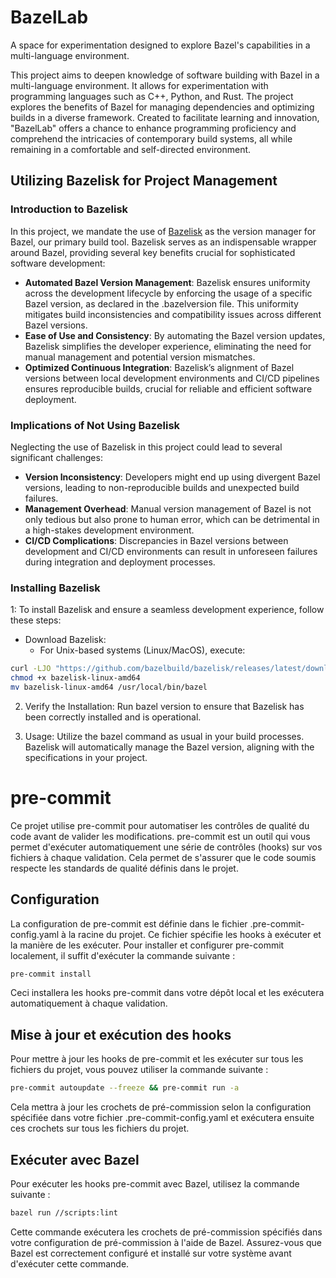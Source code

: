 # BazelLab
A space for experimentation designed to explore Bazel's capabilities in a multi-language environment.

This project aims to deepen knowledge of software building with Bazel in a multi-language environment. It allows for experimentation with programming languages such as C++, Python, and Rust. The project explores the benefits of Bazel for managing dependencies and optimizing builds in a diverse framework. Created to facilitate learning and innovation, "BazelLab" offers a chance to enhance programming proficiency and comprehend the intricacies of contemporary build systems, all while remaining in a comfortable and self-directed environment.


## Utilizing Bazelisk for Project Management

### Introduction to Bazelisk

In this project, we mandate the use of [Bazelisk](https://github.com/bazelbuild/bazelisk) as the version manager for Bazel, our primary build tool. Bazelisk serves as an indispensable wrapper around Bazel, providing several key benefits crucial for sophisticated software development:

- **Automated Bazel Version Management**: Bazelisk ensures uniformity across the development lifecycle by enforcing the usage of a specific Bazel version, as declared in the .bazelversion file. This uniformity mitigates build inconsistencies and compatibility issues across different Bazel versions.
- **Ease of Use and Consistency**: By automating the Bazel version updates, Bazelisk simplifies the developer experience, eliminating the need for manual management and potential version mismatches.
- **Optimized Continuous Integration**: Bazelisk’s alignment of Bazel versions between local development environments and CI/CD pipelines ensures reproducible builds, crucial for reliable and efficient software deployment.

### Implications of Not Using Bazelisk

Neglecting the use of Bazelisk in this project could lead to several significant challenges:

- **Version Inconsistency**: Developers might end up using divergent Bazel versions, leading to non-reproducible builds and unexpected build failures.
- **Management Overhead**: Manual version management of Bazel is not only tedious but also prone to human error, which can be detrimental in a high-stakes development environment.
- **CI/CD Complications**: Discrepancies in Bazel versions between development and CI/CD environments can result in unforeseen failures during integration and deployment processes.

### Installing Bazelisk

1: To install Bazelisk and ensure a seamless development experience, follow these steps:

- Download Bazelisk:
    - For Unix-based systems (Linux/MacOS), execute:
```sh
curl -LJO "https://github.com/bazelbuild/bazelisk/releases/latest/download/bazelisk-linux-amd64"
chmod +x bazelisk-linux-amd64
mv bazelisk-linux-amd64 /usr/local/bin/bazel
```

2. Verify the Installation:
Run bazel version to ensure that Bazelisk has been correctly installed and is operational.

3. Usage:
Utilize the bazel command as usual in your build processes. Bazelisk will automatically manage the Bazel version, aligning with the specifications in your project.


# pre-commit

Ce projet utilise pre-commit pour automatiser les contrôles de qualité du code avant de valider les modifications. pre-commit est un outil qui vous permet d'exécuter automatiquement une série de contrôles (hooks) sur vos fichiers à chaque validation. Cela permet de s'assurer que le code soumis respecte les standards de qualité définis dans le projet.

## Configuration

La configuration de pre-commit est définie dans le fichier .pre-commit-config.yaml à la racine du projet. Ce fichier spécifie les hooks à exécuter et la manière de les exécuter. Pour installer et configurer pre-commit localement, il suffit d'exécuter la commande suivante :

```sh
pre-commit install
```

Ceci installera les hooks pre-commit dans votre dépôt local et les exécutera automatiquement à chaque validation.

## Mise à jour et exécution des hooks

Pour mettre à jour les hooks de pre-commit et les exécuter sur tous les fichiers du projet, vous pouvez utiliser la commande suivante :


```sh
pre-commit autoupdate --freeze && pre-commit run -a
```

Cela mettra à jour les crochets de pré-commission selon la configuration spécifiée dans votre fichier .pre-commit-config.yaml et exécutera ensuite ces crochets sur tous les fichiers du projet.

## Exécuter avec Bazel

Pour exécuter les hooks pre-commit avec Bazel, utilisez la commande suivante :

```sh
bazel run //scripts:lint
```

Cette commande exécutera les crochets de pré-commission spécifiés dans votre configuration de pré-commission à l'aide de Bazel. Assurez-vous que Bazel est correctement configuré et installé sur votre système avant d'exécuter cette commande.
